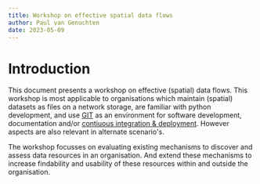 ```yaml
---
title: Workshop on effective spatial data flows
author: Paul van Genuchten
date: 2023-05-09
---
```


# Introduction

This document presents a workshop on effective (spatial) data flows. This workshop is most applicable to organisations which maintain (spatial) datasets as files on a network storage, are familiar with python development, and use [GIT](https://en.wikipedia.org/wiki/Git) as an environment for software development, documentation and/or [contiuous integration & deployment](https://en.wikipedia.org/wiki/CI/CD). However aspects are also relevant in alternate scenario's.

The workshop focusses on evaluating existing mechanisms to discover and assess data resources in an organisation. And extend these mechanisms to increase findability and usability of these resources within and outside the organisation. 



